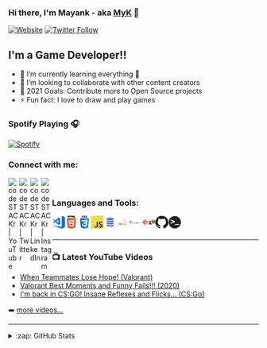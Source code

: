 ### Hi there, I'm Mayank - aka [MyK](https://www.youtube.com/channel/UCoS64ZGsGjzI4BT2cUIM_og) 👋

[![Website](https://img.shields.io/youtube/channel/subscribers/UCoS64ZGsGjzI4BT2cUIM_og?style=for-the-badge)](https://www.youtube.com/channel/UCoS64ZGsGjzI4BT2cUIM_og)
[![Twitter Follow](https://img.shields.io/twitter/follow/itsmedragonite?color=1DA1F2&logo=twitter&style=for-the-badge)](https://twitter.com/intent/follow?original_referer=https%3A%2F%2Fgithub.com%2Fitsmedragonite&screen_name=itsmedragonite)

## I'm a Game Developer!!

- 🌱 I’m currently learning everything 🤣
- 👯 I’m looking to collaborate with other content creators
- 🥅 2021 Goals: Contribute more to Open Source projects
- ⚡ Fun fact: I love to draw and play games

### Spotify Playing 🎧

[![Spotify](https://novatorem-mykbgwl.vercel.app/api/spotify)](https://open.spotify.com/user/mayankbangwal)

### Connect with me:

[<img align="left" alt="codeSTACKr | YouTube" width="22px" src="https://cdn.jsdelivr.net/npm/simple-icons@v3/icons/youtube.svg" />](https://www.youtube.com/channel/ucos64zgsgjzi4bt2cuim_og)
[<img align="left" alt="codeSTACKr | Twitter" width="22px" src="https://cdn.jsdelivr.net/npm/simple-icons@v3/icons/twitter.svg" />](https://twitter.com/itsmedragonite/)
[<img align="left" alt="codeSTACKr | LinkedIn" width="22px" src="https://cdn.jsdelivr.net/npm/simple-icons@v3/icons/linkedin.svg" />](https://www.linkedin.com/in/mykbgwl/)
[<img align="left" alt="codeSTACKr | Instagram" width="22px" src="https://cdn.jsdelivr.net/npm/simple-icons@v3/icons/instagram.svg" />](https://www.instagram.com/bakamyk/)

<br />

### Languages and Tools:

<img align="left" alt="Visual Studio Code" width="26px" src="https://raw.githubusercontent.com/github/explore/80688e429a7d4ef2fca1e82350fe8e3517d3494d/topics/visual-studio-code/visual-studio-code.png" />
<img align="left" alt="HTML5" width="26px" src="https://raw.githubusercontent.com/github/explore/80688e429a7d4ef2fca1e82350fe8e3517d3494d/topics/html/html.png" />
<img align="left" alt="CSS3" width="26px" src="https://raw.githubusercontent.com/github/explore/80688e429a7d4ef2fca1e82350fe8e3517d3494d/topics/css/css.png" />
<img align="left" alt="JavaScript" width="26px" src="https://raw.githubusercontent.com/github/explore/80688e429a7d4ef2fca1e82350fe8e3517d3494d/topics/javascript/javascript.png" />
<img align="left" alt="SQL" width="26px" src="https://raw.githubusercontent.com/github/explore/80688e429a7d4ef2fca1e82350fe8e3517d3494d/topics/sql/sql.png" />
<img align="left" alt="MySQL" width="26px" src="https://raw.githubusercontent.com/github/explore/80688e429a7d4ef2fca1e82350fe8e3517d3494d/topics/mysql/mysql.png" />
<img align="left" alt="MongoDB" width="26px" src="https://raw.githubusercontent.com/github/explore/80688e429a7d4ef2fca1e82350fe8e3517d3494d/topics/mongodb/mongodb.png" />
<img align="left" alt="Git" width="26px" src="https://raw.githubusercontent.com/github/explore/80688e429a7d4ef2fca1e82350fe8e3517d3494d/topics/git/git.png" />
<img align="left" alt="GitHub" width="26px" src="https://raw.githubusercontent.com/github/explore/78df643247d429f6cc873026c0622819ad797942/topics/github/github.png" />
<img align="left" alt="Terminal" width="26px" src="https://raw.githubusercontent.com/github/explore/80688e429a7d4ef2fca1e82350fe8e3517d3494d/topics/terminal/terminal.png" />

<br />
<br />

---

### 📺 Latest YouTube Videos

<!-- YOUTUBE:START -->

- [When Teammates Lose Hope! (Valorant)](https://www.youtube.com/watch?v=WXL4HZNtU9Q&t)
- [Valorant Best Moments and Funny Fails!!! (2020)](https://www.youtube.com/watch?v=_5CLcDuj5Iw)
- [I'm back in CS:GO! Insane Reflexes and Flicks... (CS:Go)](https://www.youtube.com/watch?v=I61aSzUu9wI&t)
<!-- YOUTUBE:END -->

➡️ [more videos...](https://www.youtube.com/channel/UCoS64ZGsGjzI4BT2cUIM_og)

---

<details>
  <summary>:zap: GitHub Stats</summary>

  <img align="left" alt="codeSTACKr's GitHub Stats" src="https://github-readme-stats-git-master-mykbgwl.vercel.app/api?username=mykbgwl&show_icons=true&hide_border=true" />

</details>

[twitter]: https://twitter.com/ItsMeDragonite/
[youtube]: https://www.youtube.com/channel/UCoS64ZGsGjzI4BT2cUIM_og
[instagram]: https://www.instagram.com/bakamyk/
[linkedin]: https://www.linkedin.com/in/mykbgwl/

